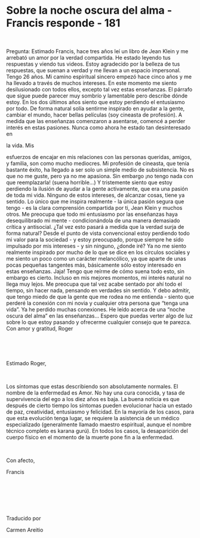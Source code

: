 # Sobre la noche oscura del alma - Francis responde - 181



&nbsp;





Pregunta: Estimado Francis, hace tres a&ntilde;os le&iacute; un libro de Jean Klein y me arrebat&oacute; un amor por la verdad compartida. He estado leyendo tus respuestas y viendo tus videos. Estoy agradecido por la belleza de tus respuestas, que suenan a verdad y me llevan a un espacio impersonal. Tengo 26 a&ntilde;os. Mi camino espiritual sincero empez&oacute; hace cinco a&ntilde;os y me ha llevado a trav&eacute;s de muchos intereses. En este momento me siento desilusionado con todos ellos, excepto tal vez estas ense&ntilde;anzas. El p&aacute;rrafo que sigue puede parecer muy sombr&iacute;o y lamentable pero describe d&oacute;nde estoy. En los dos &uacute;ltimos a&ntilde;os siento que estoy perdiendo el entusiasmo por todo. De forma natural sol&iacute;a sentirme inspirado en ayudar a la gente, cambiar el mundo, hacer bellas pel&iacute;culas (soy cineasta de profesi&oacute;n). A medida que las ense&ntilde;anzas comenzaron a asentarse, comenc&eacute; a perder inter&eacute;s en estas pasiones. Nunca como ahora he estado tan desinteresado en 





la vida. Mis





 esfuerzos de encajar en mis relaciones con las personas queridas, amigos, y familia, son como mucho mediocres. Mi profesi&oacute;n de cineasta, que ten&iacute;a bastante &eacute;xito, ha llegado a ser solo un simple medio de subsistencia. No es que no me guste, pero ya no me apasiona. Sin embargo &iexcl;no tengo nada con que reemplazarla! (suena horrible&hellip;) Y tristemente siento que estoy perdiendo la ilusi&oacute;n de ayudar a la gente activamente, que era una pasi&oacute;n de toda mi vida. Ninguno de estos intereses, de alcanzar cosas, tiene ya sentido. Lo &uacute;nico que me inspira realmente - la &uacute;nica pasi&oacute;n segura que tengo - es la clara comprensi&oacute;n compartida por ti, Jean Klein y muchos otros. Me preocupa que todo mi entusiasmo por las ense&ntilde;anzas haya desequilibrado mi mente - condicion&aacute;ndola de una manera demasiado cr&iacute;tica y antisocial. &iquest;Tal vez esto pasar&aacute; a medida que la verdad surja de forma natural? Desde el punto de vista convencional estoy perdiendo todo mi valor para la sociedad - y estoy preocupado, porque siempre he sido impulsado por mis intereses - y sin ninguno, &iquest;donde ir&eacute;? Ya no me siento realmente inspirado por mucho de lo que se dice en los c&iacute;rculos sociales y me siento un poco como un car&aacute;cter melanc&oacute;lico, ya que aparte de unas pocas peque&ntilde;as tangentes m&aacute;s, b&aacute;sicamente s&oacute;lo estoy interesado en estas ense&ntilde;anzas. Jaja! Tengo que re&iacute;rme de c&oacute;mo suena todo esto, sin embargo es cierto. Incluso en mis mejores momentos, mi inter&eacute;s natural no llega muy lejos. Me preocupa que tal vez acabe sentado por ah&iacute; todo el tiempo, sin hacer nada, pensando en verdades sin sentido. Y debo admitir, que tengo miedo de que la gente que me rodea no me entienda - siento que perder&eacute; la conexi&oacute;n con mi novia y cualquier otra persona que &ldquo;tenga una vida&rdquo;. Ya he perdido muchas conexiones. He le&iacute;do acerca de una &ldquo;noche oscura del alma&rdquo; en las ense&ntilde;anzas&hellip; Espero que puedas verter algo de luz sobre lo que estoy pasando y ofrecerme cualquier consejo que te parezca. Con amor y gratitud, Roger






&nbsp;







&nbsp;






Estimado Roger,






&nbsp;






Los s&iacute;ntomas que estas describiendo son absolutamente normales. El nombre de la enfermedad es Amor. No hay una cura conocida, y tasa de supervivencia del ego a los diez a&ntilde;os es baja. La buena noticia es que despu&eacute;s de cierto tiempo los s&iacute;ntomas pueden evolucionar hacia un estado de paz, creatividad, entusiasmo y felicidad. En la mayor&iacute;a de los casos, para que esta evoluci&oacute;n tenga lugar, se requiere la asistencia de un m&eacute;dico especializado (generalmente llamado maestro espiritual, aunque el nombre t&eacute;cnico completo es karana gur&uacute;). En todos los casos, la desaparici&oacute;n del cuerpo f&iacute;sico en el momento de la muerte pone fin a la enfermedad.






&nbsp;






Con afecto, 





Francis 






&nbsp;







&nbsp;







&nbsp;






Traducido por 






Carmen Areitio









